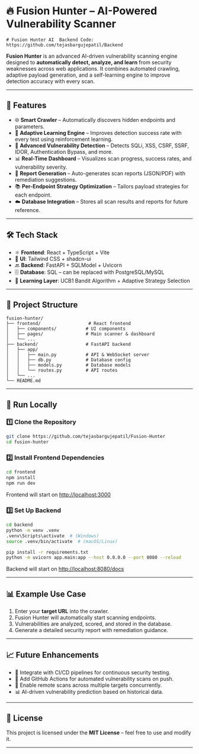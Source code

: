 
# 🔥 Fusion Hunter – AI-Powered Vulnerability Scanner

```
# Fusion Hunter AI  Backend Code: https://github.com/tejasbargujepatil/Backend

```

**Fusion Hunter** is an advanced AI-driven vulnerability scanning engine designed to **automatically detect, analyze, and learn** from security weaknesses across web applications.
It combines automated crawling, adaptive payload generation, and a self-learning engine to improve detection accuracy with every scan.

---

## 🚀 Features

* 🌐 **Smart Crawler** – Automatically discovers hidden endpoints and parameters.
* 🧠 **Adaptive Learning Engine** – Improves detection success rate with every test using reinforcement learning.
* 🧪 **Advanced Vulnerability Detection** – Detects SQLi, XSS, CSRF, SSRF, IDOR, Authentication Bypass, and more.
* 📊 **Real-Time Dashboard** – Visualizes scan progress, success rates, and vulnerability severity.
* 📁 **Report Generation** – Auto-generates scan reports (JSON/PDF) with remediation suggestions.
* 📚 **Per-Endpoint Strategy Optimization** – Tailors payload strategies for each endpoint.
* ☁️ **Database Integration** – Stores all scan results and reports for future reference.

---

## 🛠️ Tech Stack

* ⚛️ **Frontend**: React + TypeScript + Vite
* 🎨 **UI**: Tailwind CSS + shadcn-ui
* 🔙 **Backend**: FastAPI + SQLModel + Uvicorn
* 🗄️ **Database**: SQL  – can be replaced with PostgreSQL/MySQL
* 🤖 **Learning Layer**: UCB1 Bandit Algorithm + Adaptive Strategy Selection

---

## 📂 Project Structure

```
fusion-hunter/
├── frontend/                  # React frontend
│   ├── components/           # UI components
│   ├── pages/                # Main scanner & dashboard
│   └── ...
├── backend/                  # FastAPI backend
│   ├── app/
│   │   ├── main.py           # API & WebSocket server
│   │   ├── db.py             # Database config
│   │   ├── models.py         # Database models
│   │   └── routes.py         # API routes
│   └── ...
└── README.md
```

---

## 🧪 Run Locally

### 1️⃣ Clone the Repository

```bash
git clone https://github.com/tejasbargujepatil/Fusion-Hunter
cd fusion-hunter
```

### 2️⃣ Install Frontend Dependencies

```bash
cd frontend
npm install
npm run dev
```

Frontend will start on [http://localhost:3000](http://localhost:3000)

### 3️⃣ Set Up Backend

```bash
cd backend
python -m venv .venv
.venv\Scripts\activate  # (Windows)
source .venv/bin/activate  # (macOS/Linux)

pip install -r requirements.txt
python -m uvicorn app.main:app --host 0.0.0.0 --port 8080 --reload
```

Backend will start on [http://localhost:8080/docs](http://localhost:8080/docs)

---

## 📊 Example Use Case

1. Enter your **target URL** into the crawler.
2. Fusion Hunter will automatically start scanning endpoints.
3. Vulnerabilities are analyzed, scored, and stored in the database.
4. Generate a detailed security report with remediation guidance.

---

## 📈 Future Enhancements

* 🔐 Integrate with CI/CD pipelines for continuous security testing.
* 🤝 Add GitHub Actions for automated vulnerability scans on push.
* 📡 Enable remote scans across multiple targets concurrently.
* 📊 AI-driven vulnerability prediction based on historical data.

---

## 📜 License

This project is licensed under the **MIT License** – feel free to use and modify it.

---

